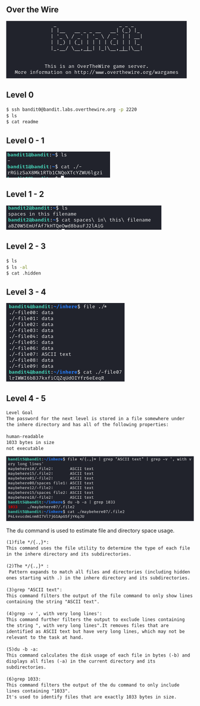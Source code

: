 ## Over the Wire

![alt text](image.png)




## Level 0

```bash
$ ssh bandit0@bandit.labs.overthewire.org -p 2220 
$ ls
$ cat readme
```

## Level 0 - 1

![alt text](image-1.png)



## Level 1 - 2
![alt text](image-2.png) 


## Level 2 - 3

```bash
$ ls
$ ls -al
$ cat .hidden
``` 

## Level 3 - 4

![alt text](image-3.png)


## Level 4 - 5

```
Level Goal
The password for the next level is stored in a file somewhere under the inhere directory and has all of the following properties:

human-readable
1033 bytes in size
not executable
```



![alt text](image-4.png)

The du command is used to estimate file and directory space usage.


```
(1)file */{.,}*:
This command uses the file utility to determine the type of each file in the inhere directory and its subdirectories.

(2)The */{.,}* :
 Pattern expands to match all files and directories (including hidden ones starting with .) in the inhere directory and its subdirectories.

(3)grep "ASCII text":
This command filters the output of the file command to only show lines containing the string "ASCII text".

(4)grep -v ', with very long lines':
This command further filters the output to exclude lines containing the string ", with very long lines".It removes files that are identified as ASCII text but have very long lines, which may not be relevant to the task at hand.

(5)du -b -a:
This command calculates the disk usage of each file in bytes (-b) and displays all files (-a) in the current directory and its subdirectories.

(6)grep 1033:
This command filters the output of the du command to only include lines containing "1033".
It's used to identify files that are exactly 1033 bytes in size.

```